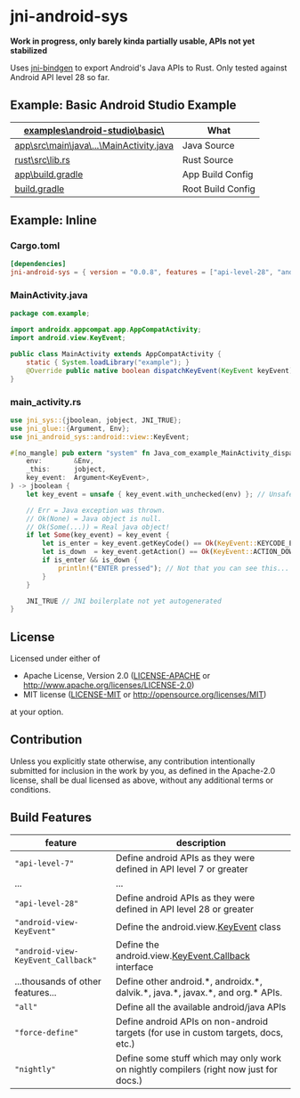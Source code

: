 # jni-android-sys

**Work in progress, only barely kinda partially usable, APIs not yet stabilized**

Uses [jni-bindgen](https://github.com/MaulingMonkey/jni-bindgen) to export Android's Java APIs to Rust.
Only tested against Android API level 28 so far.

## Example: Basic Android Studio Example

| [examples\android-studio\basic\\](examples\android-studio\basic)      | What |
| --------------------------------------------------------------------- | ---- |
| [app\src\main\java\\...\MainActivity.java](examples\android-studio\basic\app\src\main\java\com\maulingmonkey\jni_android_sys\examples\basic\MainActivity.java) | Java Source
| [rust\src\lib.rs](examples\android-studio\basic\rust\src\lib.rs)      | Rust Source
| [app\build.gradle](examples\android-studio\basic\app\build.gradle)    | App Build Config
| [build.gradle](examples\android-studio\basic\build.gradle)            | Root Build Config

## Example: Inline

### Cargo.toml

```toml
[dependencies]
jni-android-sys = { version = "0.0.8", features = ["api-level-28", "android-view-KeyEvent"] }
```

### MainActivity.java

```java
package com.example;

import androidx.appcompat.app.AppCompatActivity;
import android.view.KeyEvent;

public class MainActivity extends AppCompatActivity {
    static { System.loadLibrary("example"); }
    @Override public native boolean dispatchKeyEvent(KeyEvent keyEvent);
}
```

### main_activity.rs

```rust
use jni_sys::{jboolean, jobject, JNI_TRUE};
use jni_glue::{Argument, Env};
use jni_android_sys::android::view::KeyEvent;

#[no_mangle] pub extern "system" fn Java_com_example_MainActivity_dispatchKeyEvent(
    env:        &Env,
    _this:      jobject,
    key_event:  Argument<KeyEvent>,
) -> jboolean {
    let key_event = unsafe { key_event.with_unchecked(env) }; // Unsafe boilerplate not yet autogenerated.

    // Err = Java exception was thrown.
    // Ok(None) = Java object is null.
    // Ok(Some(...)) = Real java object!
    if let Some(key_event) = key_event {
        let is_enter = key_event.getKeyCode() == Ok(KeyEvent::KEYCODE_ENTER);
        let is_down  = key_event.getAction() == Ok(KeyEvent::ACTION_DOWN);
        if is_enter && is_down {
            println!("ENTER pressed"); // Not that you can see this...
        }
    }

    JNI_TRUE // JNI boilerplate not yet autogenerated
}
```

## License

Licensed under either of

* Apache License, Version 2.0 ([LICENSE-APACHE](LICENSE-APACHE) or http://www.apache.org/licenses/LICENSE-2.0)
* MIT license ([LICENSE-MIT](LICENSE-MIT) or http://opensource.org/licenses/MIT)

at your option.

## Contribution

Unless you explicitly state otherwise, any contribution intentionally submitted
for inclusion in the work by you, as defined in the Apache-2.0 license, shall be
dual licensed as above, without any additional terms or conditions.

<!-- https://doc.rust-lang.org/1.4.0/complement-project-faq.html#why-dual-mit/asl2-license? -->
<!-- https://rust-lang-nursery.github.io/api-guidelines/necessities.html#crate-and-its-dependencies-have-a-permissive-license-c-permissive -->
<!-- https://choosealicense.com/licenses/apache-2.0/ -->
<!-- https://choosealicense.com/licenses/mit/ -->

## Build Features

| feature                               | description   |
| ------------------------------------- | ------------- |
| `"api-level-7"`                       | Define android APIs as they were defined in API level 7 or greater
| ...                                   | ...
| `"api-level-28"`                      | Define android APIs as they were defined in API level 28 or greater
| `"android-view-KeyEvent"`             | Define the android.view.[KeyEvent](https://developer.android.com/reference/android/view/KeyEvent.html) class
| `"android-view-KeyEvent_Callback"`    | Define the android.view.[KeyEvent.Callback](https://developer.android.com/reference/android/view/KeyEvent.Callback.html) interface
| ...thousands of other features...     | Define other android.\*, androidx.\*, dalvik.\*, java.\*, javax.\*, and org.\* APIs.
| `"all"`                               | Define all the available android/java APIs
| `"force-define"`                      | Define android APIs on non-android targets (for use in custom targets, docs, etc.)
| `"nightly"`                           | Define some stuff which may only work on nightly compilers (right now just for docs.)
